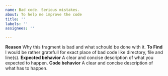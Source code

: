 ```yaml
---
name: Bad code. Serious mistakes.
about: To help me improve the code
title: ''
labels: ''
assignees: ''

---
```


**Reason**
Why this fragment is bad and what schould be done with it.
**To Find**
I would be rather gratefull for exact place of bad code like directory, file and line(s).
**Expected behavior**
A clear and concise description of what you expected to happen.
**Code behavior**
A clear and concise description of what has to happen.
